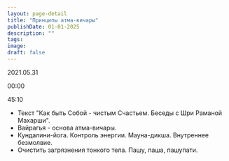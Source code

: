 ```yaml
---
layout: page-detail
title: "Принципы атма-вичары"
publishDate: 01-01-2025
description: ""
tags:
image:
draft: false
---
```


2021.05.31

00:00 

45:10 

* Текст "Как быть Собой - чистым Счастьем. Беседы с Шри Раманой Махарши".
* Вайрагья - основа атма-вичары.
* Кундалини-йога. Контроль энергии. Мауна-дикша. Внутреннее безмолвие.
* Очистить загрязнения тонкого тела. Пашу, паша, пашупати.

  

